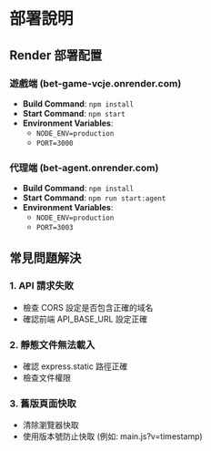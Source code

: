 # 部署說明

## Render 部署配置

### 遊戲端 (bet-game-vcje.onrender.com)
- **Build Command**: `npm install`
- **Start Command**: `npm start`
- **Environment Variables**:
  - `NODE_ENV=production`
  - `PORT=3000`

### 代理端 (bet-agent.onrender.com)
- **Build Command**: `npm install`
- **Start Command**: `npm run start:agent`
- **Environment Variables**:
  - `NODE_ENV=production`
  - `PORT=3003`

## 常見問題解決

### 1. API 請求失敗
- 檢查 CORS 設定是否包含正確的域名
- 確認前端 API_BASE_URL 設定正確

### 2. 靜態文件無法載入
- 確認 express.static 路徑正確
- 檢查文件權限

### 3. 舊版頁面快取
- 清除瀏覽器快取
- 使用版本號防止快取 (例如: main.js?v=timestamp)
